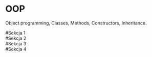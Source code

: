 # OOP
Object programming, Classes,  Methods,  Constructors, Inheritance.


#Sekcja 1<br>
#Sekcja 2<br>
#Sekcja 3<br>
#Sekcja 4<br>
